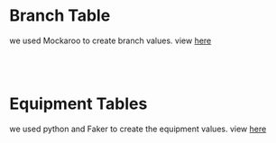 <h1>Branch Table</h1>
<p>we used Mockaroo to create branch values. view <a href="https://github.com/arielbark9/DBMS_1604_6071/blob/master/Hw2/branch%20values%20mockaroo.png">here</a></p>
<br></br>
<h1>Equipment Tables</h1>
<p>we used python and Faker to create the equipment values. view <a href="https://github.com/arielbark9/DBMS_1604_6071/blob/master/Hw2/equipment_gen.py">here</a></p>
